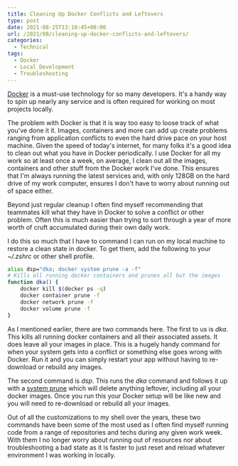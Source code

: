 ```yaml
---
title: Cleaning Up Docker Conflicts and Leftovers
type: post
date: 2021-08-25T13:10:45+00:00
url: /2021/08/cleaning-up-docker-conflicts-and-leftovers/
categories:
  - Technical
tags:
  - Docker
  - Local Development
  - Troubleshooting
---
```


[Docker][1] is a must-use technology for so many developers. It's a handy way to spin up nearly any service and is often required for working on most projects locally.

The problem with Docker is that it is way too easy to loose track of what you've done it it. Images, containers and more can add up create problems ranging from application conflicts to even the hard drive pace on your host machine.
Given the speed of today's internet, for many folks it's a good idea to clean out what you have in Docker periodically. I use Docker for all my work so at least once a week, on average, I clean out all the images, containers and other stuff from the Docker work I've done. This ensures that I'm always running the latest services and, with only 128GB on the hard drive of my work computer, ensures I don't have to worry about running out of space either.

Beyond just regular cleanup I often find myself recommending that teammates kill what they have in Docker to solve a conflict or other problem. Often this is much easier than trying to sort through a year of more worth of cruft accumulated during their own daily work.

I do this so much that I have to command I can run on my local machine to restore a clean state in docker. To get them, add the following to your _~/.zshrc_ or other shell profile.

``` bash
alias dsp="dka; docker system prune -a -f"
# Kills all running docker containers and prunes all but the images
function dka() {
    docker kill $(docker ps -q)
    docker container prune -f
    docker network prune -f
    docker volume prune -f
}
```

As I mentioned earlier, there are two commands here. The first to us is *dka*. This kills all running docker containers and all their associated assets. It does leave all your images in place. This is a hugely handy command for when your system gets into a conflict or something else goes wrong with Docker. Run it and you can simply restart your app without having to re-download or rebuild any images.

The second command is *dsp*. This runs the *dka* command and follows it up with a [system prune][2] which will delete anything leftover, including all your docker images. Once you run this your Docker setup will be like new and you will need to re-download or rebuild all your images.

Out of all the customizations to my shell over the years, these two commands have been some of the most used as I often find myself running code from a range of repositories and techs during any given work week. With them I no longer worry about running out of resources nor about troubleshooting a bad state as it is faster to just reset and reload whatever environment I was working in locally.

 [1]: https://www.docker.com
 [2]: https://docs.docker.com/engine/reference/commandline/system_prune/